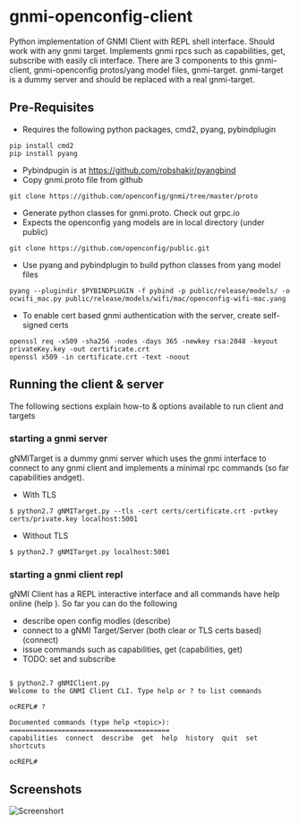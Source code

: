 # gnmi-openconfig-client
Python implementation of GNMI Client with REPL shell interface. Should work with any gnmi target. Implements gnmi rpcs such as capabilities, get, subscribe with easily cli interface. There are 3 components to this gnmi-client, gnmi-openconfig protos/yang model files, gnmi-target. gnmi-target is a dummy server and should be replaced with a real gnmi-target.

## Pre-Requisites
* Requires the following python packages, cmd2, pyang, pybindplugin
```
pip install cmd2
pip install pyang
```
* Pybindpugin is at https://github.com/robshakir/pyangbind
* Copy gnmi.proto file from github
```
git clone https://github.com/openconfig/gnmi/tree/master/proto
```
* Generate python classes for gnmi.proto. Check out grpc.io
* Expects the openconfig yang models are in local directory (under public)
```
git clone https://github.com/openconfig/public.git
```
* Use pyang and pybindplugin to build python classes from yang model files
```
pyang --plugindir $PYBINDPLUGIN -f pybind -p public/release/models/ -o ocwifi_mac.py public/release/models/wifi/mac/openconfig-wifi-mac.yang
```
* To enable cert based gnmi authentication with the server, create self-signed certs
```
openssl req -x509 -sha256 -nodes -days 365 -newkey rsa:2048 -keyout privateKey.key -out certificate.crt
openssl x509 -in certificate.crt -text -noout
```

## Running the client & server
The following sections explain how-to & options available to run client and targets

### starting a gnmi server
gNMITarget is a dummy gnmi server which uses the gnmi interface to connect to any gnmi client and implements a minimal rpc commands (so far capabilities andget).

* With TLS
```
$ python2.7 gNMITarget.py --tls -cert certs/certificate.crt -pvtkey certs/private.key localhost:5001
```

* Without TLS
```
$ python2.7 gNMITarget.py localhost:5001
```

### starting a gnmi client repl
gNMI Client has a REPL interactive interface and all commands have help online (help <cmd>). So far you can do
the following
* describe open config modles (describe)
* connect to a gNMI Target/Server (both clear or TLS certs based) (connect)
* issue commands such as capabilities, get (capabilities, get)
* TODO: set and subscribe

```

$ python2.7 gNMIClient.py
Welcome to the GNMI Client CLI. Type help or ? to list commands

ocREPL# ?

Documented commands (type help <topic>):
========================================
capabilities  connect  describe  get  help  history  quit  set  shortcuts

ocREPL#
```
## Screenshots
![Screenshort](screenshot.gif)
